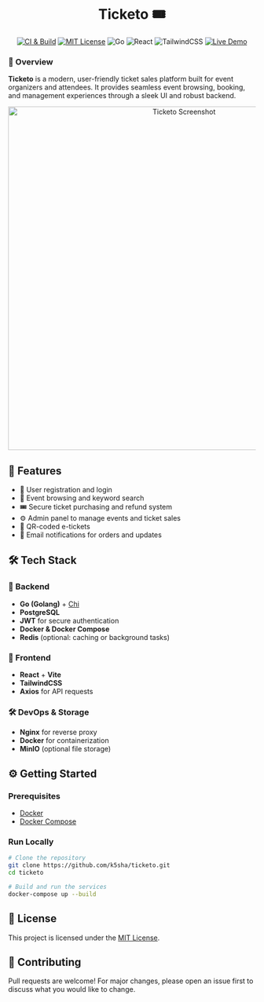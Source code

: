 <h1 align="center">Ticketo 🎟️</h1>  

<div align="center">

  [![CI & Build](https://github.com/k5sha/Tikceto/actions/workflows/test_and_build.yaml/badge.svg)](https://github.com/k5sha/Tikceto/actions/workflows/test_and_build.yaml)
    [![MIT License](https://img.shields.io/badge/license-MIT-blue.svg)](LICENSE)
    ![Go](https://img.shields.io/badge/backend-Go-informational?logo=go)
    ![React](https://img.shields.io/badge/frontend-React-blue?logo=react)
    ![TailwindCSS](https://img.shields.io/badge/styling-TailwindCSS-06B6D4?logo=tailwindcss)
    [![Live Demo](https://img.shields.io/badge/demo-online-brightgreen?logo=vps)](https://k5sha.run.place)

  </a>
</div>

### 🎯 Overview

**Ticketo** is a modern, user-friendly ticket sales platform built for event organizers and attendees. It provides seamless event browsing, booking, and management experiences through a sleek UI and robust backend.

<div align="center">
  <img src="https://github.com/user-attachments/assets/d8b07a6c-2806-4c45-a6d3-22a34e50a711" alt="Ticketo Screenshot" width="700"/>
</div>

## 🚀 Features

* 🔐 User registration and login
* 🔎 Event browsing and keyword search
* 🎟️ Secure ticket purchasing and refund system
* ⚙️ Admin panel to manage events and ticket sales
* 📲 QR-coded e-tickets
* 📧 Email notifications for orders and updates

## 🛠️ Tech Stack

### 🧠 Backend

* **Go (Golang)** + [Chi](https://github.com/go-chi/chi)
* **PostgreSQL**
* **JWT** for secure authentication
* **Docker & Docker Compose**
* **Redis** (optional: caching or background tasks)

### 🎨 Frontend

* **React** + **Vite**
* **TailwindCSS**
* **Axios** for API requests

### 🛠 DevOps & Storage

* **Nginx** for reverse proxy
* **Docker** for containerization
* **MinIO** (optional file storage)


## ⚙️ Getting Started

### Prerequisites

* [Docker](https://www.docker.com/)
* [Docker Compose](https://docs.docker.com/compose/)

### Run Locally

```bash
# Clone the repository
git clone https://github.com/k5sha/ticketo.git
cd ticketo

# Build and run the services
docker-compose up --build
```



## 📄 License

This project is licensed under the [MIT License](LICENSE).


## 🤝 Contributing

Pull requests are welcome! For major changes, please open an issue first to discuss what you would like to change.
